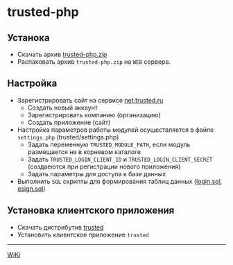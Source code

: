 # trusted-php

## Устанока
- Скачать архив [trusted-php.zip](https://github.com/Digt/trusted-php/archive/master.zip)
- Распаковать архив `trusted-php.zip` на `WEB` сервере.

## Настройка
- Зарегистрировать сайт на сервисе [net.trusted.ru](https://net.trusted.ru)
  - Создать новый аккаунт
  - Зарегистрировать компанию (организацию)
  - Создать приложение (сайт)
- Настройка параметров работы модулей осуществляется в файле `settings.php` (trusted/settings.php)
  - Задать переменную `TRUSTED_MODULE_PATH`, если модуль размещается не в корневом каталоге
  - Задать `TRUSTED_LOGIN_CLIENT_ID` и `TRUSTED_LOGIN_CLIENT_SECRET` (создаеются при регистрации нового приложения)
  - Задать параметры для доступа к базе данных
- Выполнить `SQL` скрипты для формирования таблиц данных ([login.sql](https://github.com/Digt/trusted-php/blob/master/trusted/login/sql/install.sql), [esign.sql](https://github.com/Digt/trusted-php/blob/master/trusted/esign/sql/install.sql))

## Установка клиентского приложения

- Скачать дистрибутив [trusted](https://net.trusted.ru/trustedapp/app/trustednet-client)
- Установить клиентское приложение `trusted`

---

[WiKi](../../wiki)
